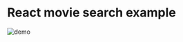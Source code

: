 # React movie search example

![demo](https://user-images.githubusercontent.com/62171/32982797-6731a91e-cc8a-11e7-984a-132f1dbb7a27.gif)
